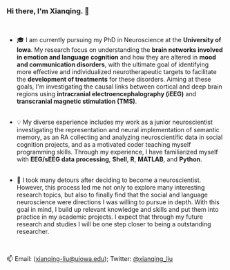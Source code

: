 ### Hi there, I'm Xianqing. 👋 
&emsp;<br/>
 

- 🎓 I am currently pursuing my PhD in Neuroscience at the **University of Iowa**. My research focus on understanding the **brain networks involved in emotion and language cognition** and how they are altered in **mood and communication disorders**, with the ultimate goal of identifying more effective and individualized neurotherapeutic targets to facilitate the **development of treatments** for these disorders. Aiming at these goals, I'm investigating the causal links between cortical and deep brain regions using **intracranial electroencephalography (iEEG)** and **transcranial magnetic stimulation (TMS)**. 
&emsp;<br/>
&emsp;<br/>
 

- :bulb: My diverse experience includes my work as a junior neuroscientist investigating the representation and neural implementation of semantic memory, as an RA collecting and analyzing neuroscientific data in social cognition projects, and as a motivated coder teaching myself programming skills. Through my experience, I have familiarized myself with **EEG/sEEG data processing**, **Shell**, **R**, **MATLAB**, and **Python**.
&emsp;<br/>
&emsp;<br/>


- 🌱 I took many detours after deciding to become a neuroscientist. However, this process led me not only to explore many interesting research topics, but also to finally find that the social and language neuroscience were directions I was willing to pursue in depth. With this goal in mind, I build up relevant knowledge and skills and put them into practice in my academic projects. I expect that through my future research and studies I will be one step closer to being a outstanding researcher.


&emsp;<br/>


📫 Email: (xianqing-liu@uiowa.edu); Twitter: [@xianqing_liu](https://twitter.com/xianqing_liu)



<!--
**Xianqing98/Xianqing98** is a ✨ _special_ ✨ repository because its `README.md` (this file) appears on your GitHub profile.


